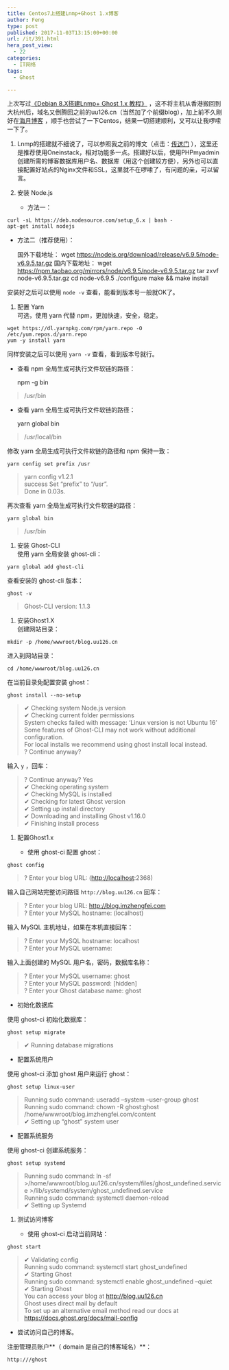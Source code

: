 ```yaml
---
title: Centos7上搭建Lnmp+Ghost 1.x博客
author: Feng
type: post
published: 2017-11-03T13:15:00+00:00
url: /it/391.html
hera_post_view:
  - 22
categories:
  - IT网络
tags:
  - Ghost

---
```

上次写过[《Debian 8.X搭建Lnmp+ Ghost 1.x 教程》][1] ，这不将主机从香港搬回到大杭州后，域名又倒腾回之前的uu126.cn（当然加了个前缀blog），加上前不久刚好在[海月博客][2] ，顺手也尝试了一下Centos，结果一切搭建顺利，又可以让我啰嗦一下了。

  1. Lnmp的搭建就不细说了，可以参照我之前的博文（点击：[传送门][1] ），这里还是推荐使用Oneinstack，相对功能多一点。搭建好以后，使用PHPmyadmin创建所需的博客数据库用户名、数据库（用这个创建较方便），另外也可以直接配置好站点的Nginx文件和SSL，这里就不在啰嗦了，有问题的亲，可以留言。
  2. 安装 Node.js
    
      * 方法一：

    curl -sL https://deb.nodesource.com/setup_6.x | bash -
    apt-get install nodejs

  * 方法二（推荐使用）：

    国外下载地址：
    wget https://nodejs.org/download/release/v6.9.5/node-v6.9.5.tar.gz
    国内下载地址：
    wget https://npm.taobao.org/mirrors/node/v6.9.5/node-v6.9.5.tar.gz
    tar zxvf node-v6.9.5.tar.gz
    cd node-v6.9.5
    ./configure
    make && make install

安装好之后可以使用 `node -v` 查看，能看到版本号一般就OK了。

  1. 配置 Yarn  
    可选，使用 yarn 代替 npm，更加快速，安全，稳定。

    wget https://dl.yarnpkg.com/rpm/yarn.repo -O /etc/yum.repos.d/yarn.repo
    yum -y install yarn

同样安装之后可以使用 `yarn -v` 查看，看到版本号就行。

  * 查看 npm 全局生成可执行文件软链的路径：

    npm -g bin

> /usr/bin

  * 查看 yarn 全局生成可执行文件软链的路径：

    yarn global bin

> /usr/local/bin

修改 yarn 全局生成可执行文件软链的路径和 npm 保持一致：

    yarn config set prefix /usr

> yarn config v1.2.1  
> success Set &#8220;prefix&#8221; to &#8220;/usr&#8221;.  
> Done in 0.03s.

再次查看 yarn 全局生成可执行文件软链的路径：

    yarn global bin

> /usr/bin

  1. 安装 Ghost-CLI  
    使用 yarn 全局安装 ghost-cli：

    yarn global add ghost-cli

查看安装的 ghost-cli 版本：

    ghost -v

> Ghost-CLI version: 1.1.3

  1. 安装Ghost1.X  
    创建网站目录：

    mkdir -p /home/wwwroot/blog.uu126.cn

进入到网站目录：

    cd /home/wwwroot/blog.uu126.cn

在当前目录免配置安装 ghost：

    ghost install --no-setup

> ✔ Checking system Node.js version  
> ✔ Checking current folder permissions  
> System checks failed with message: &#8216;Linux version is not Ubuntu 16&#8217;  
> Some features of Ghost-CLI may not work without additional configuration.  
> For local installs we recommend using ghost install local instead.  
> ? Continue anyway?

输入 `y` ，回车：

> ? Continue anyway? Yes  
> ✔ Checking operating system  
> ✔ Checking MySQL is installed  
> ✔ Checking for latest Ghost version  
> ✔ Setting up install directory  
> ✔ Downloading and installing Ghost v1.16.0  
> ✔ Finishing install process

  1. 配置Ghost1.x
    
      * 使用 ghost-ci 配置 ghost：

    ghost config

> ? Enter your blog URL: (<http://localhost>:2368)

输入自己网站完整访问路径 `http://blog.uu126.cn` 回车：

> ? Enter your blog URL: <http://blog.imzhengfei.com>  
> ? Enter your MySQL hostname: (localhost)

输入 MySQL 主机地址，如果在本机直接回车：

> ? Enter your MySQL hostname: localhost  
> ? Enter your MySQL username:

输入上面创建的 MySQL 用户名，密码，数据库名称：

> ? Enter your MySQL username: ghost  
> ? Enter your MySQL password: [hidden]  
> ? Enter your Ghost database name: ghost

  * 初始化数据库

使用 ghost-ci 初始化数据库：

    ghost setup migrate

> ✔ Running database migrations

  * 配置系统用户

使用 ghost-ci 添加 ghost 用户来运行 ghost：

    ghost setup linux-user

> Running sudo command: useradd &#8211;system &#8211;user-group ghost  
> Running sudo command: chown -R ghost:ghost /home/wwwroot/blog.imzhengfei.com/content  
> ✔ Setting up &#8220;ghost&#8221; system user

  * 配置系统服务

使用 ghost-ci 创建系统服务：

    ghost setup systemd

> Running sudo command: ln -sf >/home/wwwroot/blog.uu126.cn/system/files/ghost\_undefined.service >/lib/systemd/system/ghost\_undefined.service  
> Running sudo command: systemctl daemon-reload  
> ✔ Setting up Systemd

  1. 测试访问博客
    
      * 使用 ghost-ci 启动当前网站：

    ghost start

> ✔ Validating config  
> Running sudo command: systemctl start ghost_undefined  
> ✔ Starting Ghost  
> Running sudo command: systemctl enable ghost_undefined &#8211;quiet  
> ✔ Starting Ghost  
> You can access your blog at <http://blog.uu126.cn>  
> Ghost uses direct mail by default  
> To set up an alternative email method read our docs at <https://docs.ghost.org/docs/mail-config>

  * 尝试访问自己的博客。

注册管理员账户**（ domain 是自己的博客域名）**：

    http:///ghost

 [1]: https://blog.uu126.cn/debian-8-8da-jian-lnmp-ghost-1-x-jiao-cheng/
 [2]: http://blog.imzhengfei.com/centos-7-an-zhuang-pei-zhi-ghost-1-x/